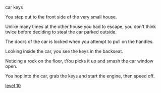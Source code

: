 car keys

You step out to the front side of the very small house.

Unlike many times at the other house you had to escape, you don't think twice before deciding to steal the car parked outside.

The doors of the car is locked when you attempt to pull on the handles.

Looking inside the car, you see the keys in the backseat.

Noticing a rock on the floor, tYou picks it up and smash the car window open.

You hop into the car, grab the keys and start the engine, then speed off.

[level 10](gates.md)
